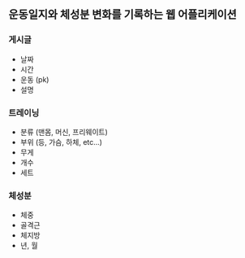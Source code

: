 ## 운동일지와 체성분 변화를 기록하는 웹 어플리케이션

### 게시글
 - 날짜
 - 시간
 - 운동 (pk)
 - 설명



### 트레이닝
 - 분류 (맨몸, 머신, 프리웨이트)
 - 부위 (등, 가슴, 하체, etc...)
 - 무게
 - 개수
 - 세트



### 체성분
 - 체중
 - 골격근
 - 체지방
 - 년, 월